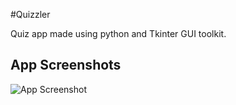#Quizzler

Quiz app made using python and Tkinter GUI toolkit.

## App Screenshots

![App Screenshot](https://github.com/AbhishekSadhwani/Project-Readme-Resources/blob/main/Quizzler/Screenshot%202024-08-02%20185922.png)

